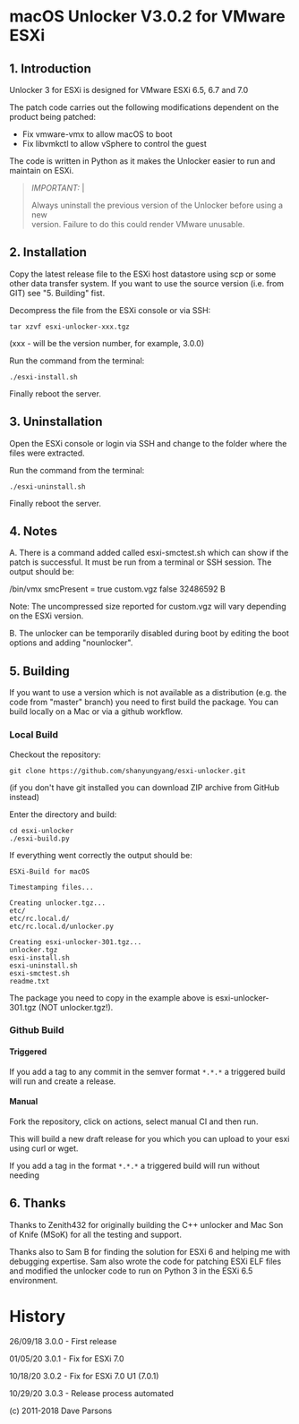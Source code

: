 # macOS Unlocker V3.0.2 for VMware ESXi


## 1. Introduction


Unlocker 3 for ESXi is designed for VMware ESXi 6.5, 6.7 and 7.0

The patch code carries out the following modifications dependent on the product
being patched:

* Fix vmware-vmx to allow macOS to boot
* Fix libvmkctl to allow vSphere to control the guest

The code is written in Python as it makes the Unlocker easier to run and
maintain on ESXi.

>
> *IMPORTANT:*                                                                                                                           |
>                                                                           
> Always uninstall the previous version of the Unlocker before using a new  
> version. Failure to do this could render VMware unusable.                 

## 2. Installation

Copy the latest release file to the ESXi host datastore using scp or some other
data transfer system. If you want to use the source version (i.e. from GIT) see
"5. Building" fist.

Decompress the file from the ESXi console or via SSH:

    tar xzvf esxi-unlocker-xxx.tgz

(xxx - will be the version number, for example, 3.0.0)

Run the command from the terminal:

    ./esxi-install.sh

Finally reboot the server.

## 3. Uninstallation

Open the ESXi console or login via SSH and change to the folder where the files were extracted.

Run the command from the terminal:

    ./esxi-uninstall.sh

Finally reboot the server.

## 4. Notes

A. There is a command added called esxi-smctest.sh which can show if the patch is successful. It must be run from a
terminal or SSH session. The output should be:

/bin/vmx
smcPresent = true
custom.vgz     false   32486592 B

Note: The uncompressed size reported for custom.vgz will vary depending on the ESXi version.

B. The unlocker can be temporarily disabled during boot by editing the boot options and adding "nounlocker".

## 5. Building

If you want to use a version which is not available as a distribution (e.g. the code from "master" branch)
you need to first build the package.  You can build locally on a Mac or via a github workflow.

### Local Build

Checkout the repository:

    git clone https://github.com/shanyungyang/esxi-unlocker.git

(if you don't have git installed you can download ZIP archive from GitHub instead)

Enter the directory and build:
    
    cd esxi-unlocker
    ./esxi-build.py

If everything went correctly the output should be:

    ESXi-Build for macOS

    Timestamping files...

    Creating unlocker.tgz...
    etc/
    etc/rc.local.d/
    etc/rc.local.d/unlocker.py

    Creating esxi-unlocker-301.tgz...
    unlocker.tgz
    esxi-install.sh
    esxi-uninstall.sh
    esxi-smctest.sh
    readme.txt

The package you need to copy in the example above is esxi-unlocker-301.tgz (NOT unlocker.tgz!).

###  Github Build

#### Triggered

If you add a tag to any commit in the semver format `*.*.*` a triggered build will run and create a release.

#### Manual

Fork the repository, click on actions, select manual CI and then run.  

This will build a new draft release for you which you can upload to your esxi using curl or wget.

If you add a tag in the format `*.*.*` a triggered build will run without needing 

## 6. Thanks

Thanks to Zenith432 for originally building the C++ unlocker and Mac Son of Knife
(MSoK) for all the testing and support.

Thanks also to Sam B for finding the solution for ESXi 6 and helping me with
debugging expertise. Sam also wrote the code for patching ESXi ELF files and
modified the unlocker code to run on Python 3 in the ESXi 6.5 environment.

# History

26/09/18 3.0.0 - First release

01/05/20 3.0.1 - Fix for ESXi 7.0

10/18/20 3.0.2 - Fix for ESXi 7.0 U1 (7.0.1)

10/29/20 3.0.3 - Release process automated

(c) 2011-2018 Dave Parsons
